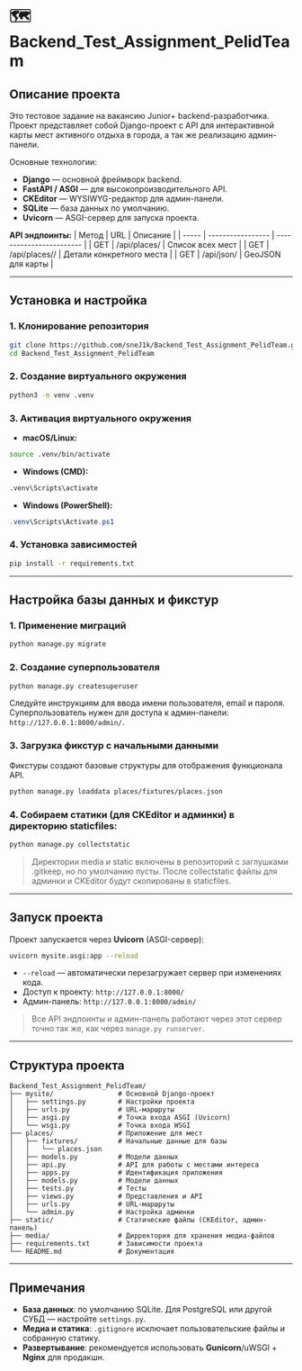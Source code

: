 # 🗺️ Backend_Test_Assignment_PelidTeam

## Описание проекта

Это тестовое задание на вакансию Junior+ backend-разработчика.
Проект представляет собой Django-проект с API для интерактивной карты мест активного отдыха в города, а так же реализацию админ-панели.

Основные технологии:
* **Django** — основной фреймворк backend.
* **FastAPI / ASGI** — для высокопроизводительного API.
* **CKEditor** — WYSIWYG-редактор для админ-панели.
* **SQLite** — база данных по умолчанию.
* **Uvicorn** — ASGI-сервер для запуска проекта.

**API эндпоинты:**
| Метод | URL               | Описание                 |
| ----- | ----------------- | ------------------------ |
| GET   | /api/places/      | Список всех мест         |
| GET   | /api/places/<id>/ | Детали конкретного места |
| GET   | /api/json/        | GeoJSON для карты        |

---

## Установка и настройка

### 1. Клонирование репозитория

```bash
git clone https://github.com/sneJ1k/Backend_Test_Assignment_PelidTeam.git
cd Backend_Test_Assignment_PelidTeam
```

### 2. Создание виртуального окружения

```bash
python3 -m venv .venv
```

### 3. Активация виртуального окружения

* **macOS/Linux:**

```bash
source .venv/bin/activate
```

* **Windows (CMD):**

```cmd
.venv\Scripts\activate
```

* **Windows (PowerShell):**

```powershell
.venv\Scripts\Activate.ps1
```

### 4. Установка зависимостей

```bash
pip install -r requirements.txt
```

---

## Настройка базы данных и фикстур

### 1. Применение миграций

```bash
python manage.py migrate
```

### 2. Создание суперпользователя

```bash
python manage.py createsuperuser
```

Следуйте инструкциям для ввода имени пользователя, email и пароля.
Суперпользователь нужен для доступа к админ-панели: `http://127.0.0.1:8000/admin/`.

### 3. Загрузка фикстур с начальными данными

Фикстуры создают базовые структуры для отображения функционала API.

```bash
python manage.py loaddata places/fixtures/places.json
```

### 4. Собираем статики (для CKEditor и админки) в директорию staticfiles:
```bash
python manage.py collectstatic
```
> Директории media и static включены в репозиторий с заглушками .gitkeep, но по умолчанию пусты. После collectstatic файлы для админки и CKEditor будут скопированы в staticfiles.

---

## Запуск проекта

Проект запускается через **Uvicorn** (ASGI-сервер):

```bash
uvicorn mysite.asgi:app --reload
```

* `--reload` — автоматически перезагружает сервер при изменениях кода.
* Доступ к проекту: `http://127.0.0.1:8000/`
* Админ-панель: `http://127.0.0.1:8000/admin/`

> Все API эндпоинты и админ-панель работают через этот сервер точно так же, как через `manage.py runserver`.

---

## Структура проекта

```
Backend_Test_Assignment_PelidTeam/
├── mysite/                # Основной Django-проект
│   ├── settings.py        # Настройки проекта
│   ├── urls.py            # URL-маршруты
│   ├── asgi.py            # Точка входа ASGI (Uvicorn)
│   └── wsgi.py            # Точка входа WSGI
├── places/                # Приложение для мест
│   ├── fixtures/          # Начальные данные для базы
│   │   └── places.json
│   ├── models.py          # Модели данных
│   ├── api.py             # API для работы с местами интереса
│   ├── apps.py            # Идентификация приложения
│   ├── models.py          # Модели данных
│   ├── tests.py           # Тесты
│   ├── views.py           # Представления и API
│   ├── urls.py            # URL-маршруты
│   └── admin.py           # Настройка админки
├── static/                # Статические файлы (CKEditor, админ-панель)
├── media/                 # Дирректория для хранения медиа-файлов
├── requirements.txt       # Зависимости проекта
└── README.md              # Документация
```

---

## Примечания

* **База данных**: по умолчанию SQLite. Для PostgreSQL или другой СУБД — настройте `settings.py`.
* **Медиа и статика**: `.gitignore` исключает пользовательские файлы и собранную статику.
* **Развертывание**: рекомендуется использовать **Gunicorn**/uWSGI + **Nginx** для продакшн.
